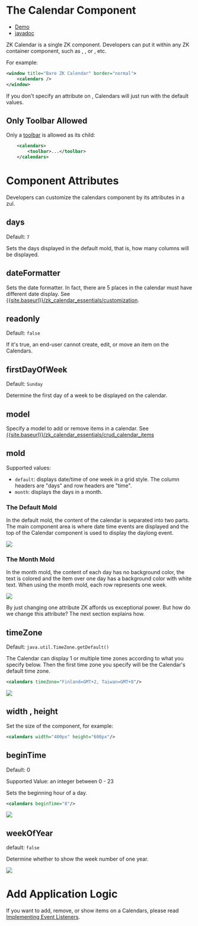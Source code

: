 

# The Calendar Component

- [Demo](https://www.zkoss.org/zkdemo/zk_calendar/zk_calendar)
- [javadoc](https://www.zkoss.org/javadoc/latest/zkcal/)

ZK Calendar is a single ZK component. Developers can put it within any
ZK container component, such as <window/>, <tabbox/>, or <groupbox/>,
etc.

For example:

```xml
<window title="Bare ZK Calendar" border="normal">
    <calendars />
</window>
```

If you don't specify an attribute on <calendars/>, Calendars will just
run with the default values.

## Only Toolbar Allowed

Only a [ toolbar](ZK_component_reference/essential_components/Toolbar)
is allowed as its child:

```xml
    <calendars>
        <toolbar>...</toolbar>
    </calendars>
```

# Component Attributes

Developers can customize the calendars component by its attributes in a
zul.

## days

Default: `7`

Sets the days displayed in the default mold, that is, how many columns
will be displayed.

## dateFormatter

Sets the date formatter. In fact, there are 5 places in the calendar
must have different date display. See
[{{site.baseurl}}/zk_calendar_essentials/customization]({{site.baseurl}}/zk_calendar_essentials/customization).

## readonly

Default: `false`

If it's true, an end-user cannot create, edit, or move an item on the
Calendars.

## firstDayOfWeek

Default: `Sunday`

Determine the first day of a week to be displayed on the calendar.

## model

Specify a model to add or remove items in a calendar. See
[{{site.baseurl}}/zk_calendar_essentials/crud_calendar_items]({{site.baseurl}}/zk_calendar_essentials/crud_calendar_items)

## mold

Supported values:

- `default`: displays date/time of one week in a grid style. The column
  headers are "days" and row headers are "time".
- `month`: displays the days in a month.

### The Default Mold

In the default mold, the content of the calendar is separated into two
parts. The main component area is where date time events are displayed
and the top of the Calendar component is used to display the daylong
event.

![](/zk_calendar_essentials/images/ZKCalEss_Default_mold.jpg)

### The Month Mold

In the month mold, the content of each day has no background color, the
text is colored and the item over one day has a background color with
white text. When using the month mold, each row represents one week.

![](/zk_calendar_essentials/images/ZKCalEss_Month_mold.jpg)

By just changing one attribute ZK affords us exceptional power. But how
do we change this attribute? The next section explains how.

## timeZone

Default: `java.util.TimeZone.getDefault()`

The Calendar can display 1 or multiple time zones according to what you
specify below. Then the first time zone you specify will be the
Calendar's default time zone.

```xml
<calendars timeZone="Finland=GMT+2, Taiwan=GMT+8"/>
```

![](/zk_calendar_essentials/images/zkcal-timeZone.png)

## width , height

Set the size of the component, for example:

```xml
<calendars width="400px" height="600px"/>
```

## beginTime

Default: 0

Supported Value: an integer between 0 - 23

Sets the beginning hour of a day.

```xml
<calendars beginTime="8"/>
```

![](/zk_calendar_essentials/images/zkcal-beginTime.png)

## weekOfYear

default: `false`

Determine whether to show the week number of one year.

![](/zk_calendar_essentials/images/WeekOfyear.jpg)

# Add Application Logic

If you want to add, remove, or show items on a Calendars, please read [ Implementing Event Listeners]({{site.baseurl}}/zk_calendar_essentials/implementing_event_listeners).
